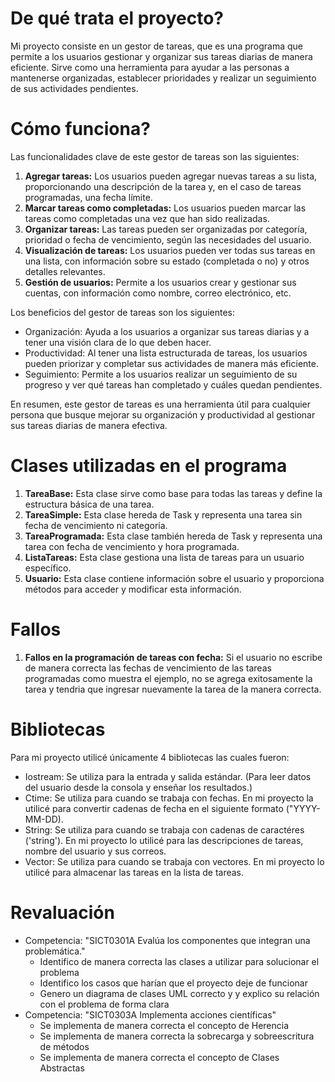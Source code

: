 # De qué trata el proyecto?
Mi proyecto consiste en un gestor de tareas, que es una programa que permite a los usuarios gestionar y organizar sus tareas diarias de manera eficiente. 
Sirve como una herramienta para ayudar a las personas a mantenerse organizadas, establecer prioridades y realizar un seguimiento de sus actividades pendientes. 

# Cómo funciona? 
Las funcionalidades clave de este gestor de tareas son las siguientes:
1.  **Agregar tareas:** Los usuarios pueden agregar nuevas tareas a su lista, proporcionando una descripción de la tarea y, en el caso de tareas programadas, una fecha límite. 
2. **Marcar tareas como completadas:** Los usuarios pueden marcar las tareas como completadas una vez que han sido realizadas.
3. **Organizar tareas:** Las tareas pueden ser organizadas por categoría, prioridad o fecha de vencimiento, según las necesidades del usuario. 
4. **Visualización de tareas:** Los usuarios pueden ver todas sus tareas en una lista, con información sobre su estado (completada o no) y otros detalles relevantes. 
5. **Gestión de usuarios:** Permite a los usuarios crear y gestionar sus cuentas, con información como nombre, correo electrónico, etc. 

Los beneficios del gestor de tareas son los siguientes:
- Organización: Ayuda a los usuarios a organizar sus tareas diarias y a tener una visión clara de lo que deben hacer. 
- Productividad: Al tener una lista estructurada de tareas, los usuarios pueden priorizar y completar sus actividades de manera más eficiente.
- Seguimiento: Permite a los usuarios realizar un seguimiento de su progreso y ver qué tareas han completado y cuáles quedan pendientes. 

En resumen, este gestor de tareas es una herramienta útil para cualquier persona que busque mejorar su organización y productividad al gestionar sus tareas diarias de manera efectiva.

# Clases utilizadas en el programa
1.  **TareaBase:** Esta clase sirve como base para todas las tareas y define la estructura básica de una tarea.
2.  **TareaSimple:** Esta clase hereda de Task y representa una tarea sin fecha de vencimiento ni categoría.
3.  **TareaProgramada:** Esta clase también hereda de Task y representa una tarea con fecha de vencimiento y hora programada.
4.  **ListaTareas:** Esta clase gestiona una lista de tareas para un usuario específico.
5.  **Usuario:** Esta clase contiene información sobre el usuario y proporciona métodos para acceder y modificar esta información.

# Fallos
1. **Fallos en la programación de tareas con fecha:** Si el usuario no escribe de manera correcta las fechas de vencimiento de las tareas programadas como muestra el ejemplo, no se agrega exitosamente la tarea y tendria que ingresar nuevamente la tarea de la manera correcta.

# Bibliotecas
Para mi proyecto utilicé únicamente 4 bibliotecas las cuales fueron:
- Iostream: Se utiliza para la entrada y salida estándar. (Para leer datos del usuario desde la consola y enseñar los resultados.)
- Ctime: Se utiliza para cuando se trabaja con fechas. En mi proyecto la utilicé para convertir cadenas de fecha en el siguiente formato ("YYYY-MM-DD).
- String: Se utiliza para cuando se trabaja con cadenas de caractéres ('string'). En mi proyecto lo utilicé para las descripciones de tareas, nombre del usuario y sus correos.
- Vector: Se utiliza para cuando se trabaja con vectores. En mi proyecto lo utilicé para almacenar las tareas en la lista de tareas.

# Revaluación
- Competencia: "SICT0301A Evalúa los componentes que integran una problemática."
  - Identifico de manera correcta las clases a utilizar para solucionar el problema
  - Identifico los casos que harían que el proyecto deje de funcionar
  - Genero un diagrama de clases UML correcto y y explico su relación con el problema de         forma clara
- Competencia: "SICT0303A Implementa acciones científicas"
  - Se implementa de manera correcta el concepto de Herencia
  -  Se implementa de manera correcta la sobrecarga y sobreescritura de métodos
  -  Se implementa de manera correcta el concepto de Clases Abstractas






